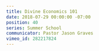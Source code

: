 ```yaml
---
title: Divine Economics 101
date: 2018-07-29 00:00:00 -07:00
position: 40
series: Summer School
communicator: Pastor Jason Graves
vimeo_id: 282217824
---
```


